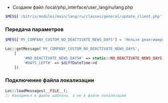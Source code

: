 - Создаем файл /local/php_interface/user_lang/ru/lang.php
```php
$MESS['/bitrix/modules/main/lang/ru/classes/general/update_client.php']['SUP_STABLE_ON_PROMT'] = '12345';
```

### Передача параметров

```php
$MESS['MY_COMPANY_CUSTOM_NO_DEACTIVATE_NEWS_DAYS'] = 'Нельзя деактивировать новость созданную ранее #NO_DEACTIVATE_NEWS_DAYS# дн., прошло дней: #DAYS_LEFT#';

Loc::getMessage('MY_COMPANY_CUSTOM_NO_DEACTIVATE_NEWS_DAYS',  
    [  
        '#NO_DEACTIVATE_NEWS_DAYS#' => static::NO_DEACTIVATE_NEWS_DAYS,  
        '#DAYS_LEFT#' => $diffDateTime->d  
    ])

```

### Подключение файла локализации

```php
Loc::loadMessages(__FILE__);
// Находимся в файле шаблона, а не в файле локализации
```